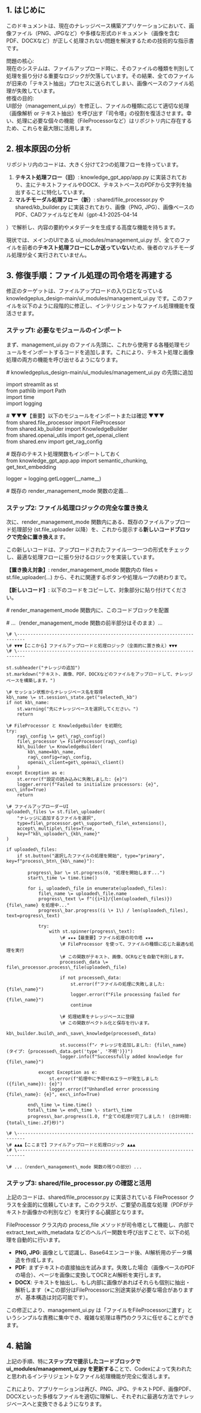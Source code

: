 ## **1\. はじめに**

このドキュメントは、現在のナレッジベース構築アプリケーションにおいて、画像ファイル（PNG、JPGなど）や多様な形式のドキュメント（画像を含むPDF、DOCXなど）が正しく処理されない問題を解決するための技術的な指示書です。

問題の核心:  
現在のシステムは、ファイルアップロード時に、そのファイルの種類を判別して処理を振り分ける重要なロジックが欠落しています。その結果、全てのファイルが旧来の「テキスト抽出」プロセスに送られてしまい、画像ベースのファイル処理が失敗しています。  
修復の目的:  
UI部分（management\_ui.py）を修正し、ファイルの種類に応じて適切な処理（画像解析 or テキスト抽出）を呼び出す「司令塔」の役割を復活させます。幸い、処理に必要な個々の機能（FileProcessorなど）はリポジトリ内に存在するため、これらを最大限に活用します。

## **2\. 根本原因の分析**

リポジトリ内のコードは、大きく分けて2つの処理フローを持っています。

1. **テキスト処理フロー（旧）**: knowledge\_gpt\_app/app.py に実装されており、主にテキストファイルやDOCX、テキストベースのPDFから文字列を抽出することに特化しています。  
2. **マルチモーダル処理フロー（新）**: shared/file\_processor.py や shared/kb\_builder.py に実装されており、画像（PNG, JPG）、画像ベースのPDF、CADファイルなどをAI（gpt-4.1-2025-04-14

）で解析し、内容の要約やメタデータを生成する高度な機能を持ちます。

現状では、メインのUIである ui\_modules/management\_ui.py が、全てのファイルを前者の**テキスト処理フローにしか送っていない**ため、後者のマルチモーダル処理が全く実行されていません。

## **3\. 修復手順：ファイル処理の司令塔を再建する**

修正のターゲットは、ファイルアップロードの入り口となっている knowledgeplus\_design-main/ui\_modules/management\_ui.py です。このファイルを以下のように段階的に修正し、インテリジェントなファイル処理機能を復活させます。

### **ステップ1: 必要なモジュールのインポート**

まず、management\_ui.py のファイル先頭に、これから使用する各種処理モジュールをインポートするコードを追加します。これにより、テキスト処理と画像処理の両方の機能を呼び出せるようになります。

\# knowledgeplus\_design-main/ui\_modules/management\_ui.py の先頭に追加

import streamlit as st  
from pathlib import Path  
import time  
import logging

\# ▼▼▼【重要】以下のモジュールをインポートまたは確認 ▼▼▼  
from shared.file\_processor import FileProcessor  
from shared.kb\_builder import KnowledgeBuilder  
from shared.openai\_utils import get\_openai\_client  
from shared.env import get\_rag\_config

\# 既存のテキスト処理関数もインポートしておく  
from knowledge\_gpt\_app.app import semantic\_chunking, get\_text\_embedding

logger \= logging.getLogger(\_\_name\_\_)

\# 既存の render\_management\_mode 関数の定義...

### **ステップ2: ファイル処理ロジックの完全な置き換え**

次に、render\_management\_mode 関数内にある、既存のファイルアップロード処理部分 (st.file\_uploader 以降）を、これから提示する**新しいコードブロックで完全に置き換え**ます。

この新しいコードは、アップロードされたファイル一つ一つの形式をチェックし、最適な処理フローに振り分けるロジックを実装しています。

**【置き換え対象】**: render\_management\_mode 関数内の files \= st.file\_uploader(...) から、それに関連するボタンや処理ループの終わりまで。

**【新しいコード】**: 以下のコードをコピーして、対象部分に貼り付けてください。

\# render\_management\_mode 関数内に、このコードブロックを配置

\# ...（render\_management\_mode 関数の前半部分はそのまま）...

    \# \-------------------------------------------------------------------------  
    \# ▼▼▼【ここから】ファイルアップロードと処理ロジック（全面的に置き換え）▼▼▼  
    \# \-------------------------------------------------------------------------

    st.subheader("ナレッジの追加")  
    st.markdown("テキスト、画像、PDF、DOCXなどのファイルをアップロードして、ナレッジベースを構築します。")

    \# セッション状態からナレッジベース名を取得  
    kb\_name \= st.session\_state.get("selected\_kb")  
    if not kb\_name:  
        st.warning("先にナレッジベースを選択してください。")  
        return

    \# FileProcessor と KnowledgeBuilder を初期化  
    try:  
        rag\_config \= get\_rag\_config()  
        file\_processor \= FileProcessor(rag\_config)  
        kb\_builder \= KnowledgeBuilder(  
            kb\_name=kb\_name,  
            rag\_config=rag\_config,  
            openai\_client=get\_openai\_client()  
        )  
    except Exception as e:  
        st.error(f"設定の読み込みに失敗しました: {e}")  
        logger.error(f"Failed to initialize processors: {e}", exc\_info=True)  
        return

    \# ファイルアップローダーUI  
    uploaded\_files \= st.file\_uploader(  
        "ナレッジに追加するファイルを選択",  
        type=file\_processor.get\_supported\_file\_extensions(),  
        accept\_multiple\_files=True,  
        key=f"kb\_uploader\_{kb\_name}"  
    )

    if uploaded\_files:  
        if st.button("選択したファイルの処理を開始", type="primary", key=f"process\_btn\_{kb\_name}"):  
              
            progress\_bar \= st.progress(0, "処理を開始します...")  
            start\_time \= time.time()

            for i, uploaded\_file in enumerate(uploaded\_files):  
                file\_name \= uploaded\_file.name  
                progress\_text \= f"({i+1}/{len(uploaded\_files)}) {file\_name} を処理中..."  
                progress\_bar.progress((i \+ 1\) / len(uploaded\_files), text=progress\_text)  
                  
                try:  
                    with st.spinner(progress\_text):  
                        \# ★★★【最重要】ファイル処理の司令塔 ★★★  
                        \# FileProcessor を使って、ファイルの種類に応じた最適な処理を実行  
                        \# この関数がテキスト、画像、OCRなどを自動で判別します。  
                        processed\_data \= file\_processor.process\_file(uploaded\_file)

                        if not processed\_data:  
                            st.error(f"ファイルの処理に失敗しました: {file\_name}")  
                            logger.error(f"File processing failed for {file\_name}")  
                            continue

                        \# 処理結果をナレッジベースに登録  
                        \# この関数がベクトル化と保存を行います。  
                        kb\_builder.build\_and\_save\_knowledge(processed\_data)  
                          
                        st.success(f"✓ ナレッジを追加しました: {file\_name} (タイプ: {processed\_data.get('type', '不明')})")  
                        logger.info(f"Successfully added knowledge for {file\_name}")

                except Exception as e:  
                    st.error(f"処理中に予期せぬエラーが発生しました ({file\_name}): {e}")  
                    logger.error(f"Unhandled error processing {file\_name}: {e}", exc\_info=True)  
              
            end\_time \= time.time()  
            total\_time \= end\_time \- start\_time  
            progress\_bar.progress(1.0, f"全ての処理が完了しました！ (合計時間: {total\_time:.2f}秒)")

    \# \-------------------------------------------------------------------------  
    \# ▲▲▲【ここまで】ファイルアップロードと処理ロジック ▲▲▲  
    \# \-------------------------------------------------------------------------

    \# ...（render\_management\_mode 関数の残りの部分）...

### **ステップ3: shared/file\_processor.py の確認と活用**

上記のコードは、shared/file\_processor.py に実装されている FileProcessor クラスを全面的に信頼しています。このクラスが、ご要望の高度な処理（PDFがテキストか画像かの判別など）を実行する心臓部となります。

FileProcessor クラス内の process\_file メソッドが司令塔として機能し、内部で extract\_text\_with\_metadata などのヘルパー関数を呼び出すことで、以下の処理を自動的に行います。

* **PNG, JPG**: 画像として認識し、Base64エンコード後、AI解析用のデータ構造を作成します。  
* **PDF**: まずテキストの直接抽出を試みます。失敗した場合（画像ベースのPDFの場合）、ページを画像に変換してOCRとAI解析を実行します。  
* **DOCX**: テキストを抽出し、もし内部に画像があればそれらも個別に抽出・解析します（※この部分はFileProcessorに別途実装が必要な場合がありますが、基本構造は対応可能です）。

この修正により、management\_ui.py は「ファイルをFileProcessorに渡す」というシンプルな責務に集中でき、複雑な処理は専門のクラスに任せることができます。

## **4\. 結論**

上記の手順、特に**ステップ2で提示したコードブロックで ui\_modules/management\_ui.py を更新する**ことで、Codexによって失われたと思われるインテリジェントなファイル処理機能が完全に復活します。

これにより、アプリケーションは再び、PNG、JPG、テキストPDF、画像PDF、DOCXといった多様なファイルを適切に理解し、それぞれに最適な方法でナレッジベースへと変換できるようになります。
